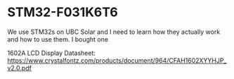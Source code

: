 # STM32-F031K6T6
We use STM32s on UBC Solar and I need to learn how they actually work and how to use them. I bought one

1602A LCD Display Datasheet:  
https://www.crystalfontz.com/products/document/964/CFAH1602XYYHJP_v2.0.pdf
